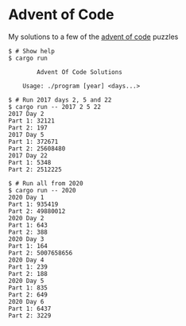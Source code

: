 # Advent of Code

My solutions to a few of the [advent of code](https://adventofcode.com/) puzzles

```shell
$ # Show help
$ cargo run

        Advent Of Code Solutions

    Usage: ./program [year] <days...>

$ # Run 2017 days 2, 5 and 22
$ cargo run -- 2017 2 5 22
2017 Day 2
Part 1: 32121
Part 2: 197
2017 Day 5
Part 1: 372671
Part 2: 25608480
2017 Day 22
Part 1: 5348
Part 2: 2512225

$ # Run all from 2020
$ cargo run -- 2020
2020 Day 1
Part 1: 935419
Part 2: 49880012
2020 Day 2
Part 1: 643
Part 2: 388
2020 Day 3
Part 1: 164
Part 2: 5007658656
2020 Day 4
Part 1: 239
Part 2: 188
2020 Day 5
Part 1: 835
Part 2: 649
2020 Day 6
Part 1: 6437
Part 2: 3229
```
